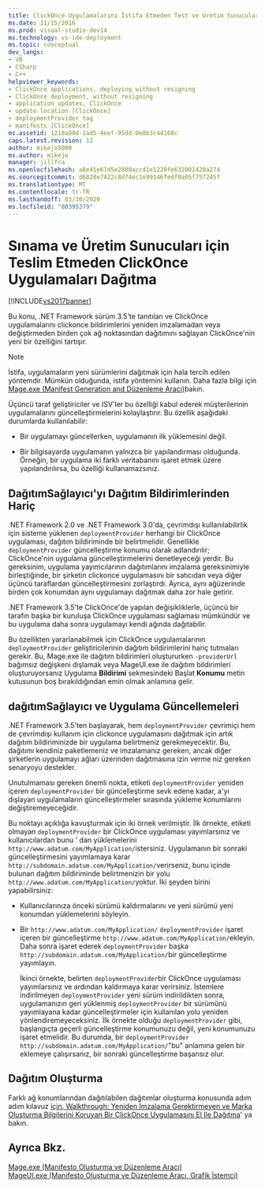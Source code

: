 ```yaml
---
title: ClickOnce Uygulamalarını İstifa Etmeden Test ve Üretim Sunucuları Için Dağıtma | Microsoft Dokümanlar
ms.date: 11/15/2016
ms.prod: visual-studio-dev14
ms.technology: vs-ide-deployment
ms.topic: conceptual
dev_langs:
- VB
- CSharp
- C++
helpviewer_keywords:
- ClickOnce applications, deploying without resigning
- ClickOnce deployment, without resigning
- application updates, ClickOnce
- update location [ClickOnce]
- deploymentProvider tag
- manifests [ClickOnce]
ms.assetid: 1218a98d-1ad5-4eef-95dd-0e0b3c44168c
caps.latest.revision: 12
author: mikejo5000
ms.author: mikejo
manager: jillfra
ms.openlocfilehash: a8e41e67d5e2800acc41e1220fe632001420a274
ms.sourcegitcommit: d6828e7422c8d74ec1e99146fedf0a05f757245f
ms.translationtype: MT
ms.contentlocale: tr-TR
ms.lasthandoff: 03/30/2020
ms.locfileid: "80395379"
---
```

# <a name="deploying-clickonce-applications-for-testing-and-production-servers-without-resigning"></a>Sınama ve Üretim Sunucuları için Teslim Etmeden ClickOnce Uygulamaları Dağıtma
[!INCLUDE[vs2017banner](../includes/vs2017banner.md)]

Bu konu, .NET Framework sürüm 3.5'te tanıtılan ve ClickOnce uygulamalarını clickonce bildirimlerini yeniden imzalamadan veya değiştirmeden birden çok ağ noktasından dağıtımını sağlayan ClickOnce'nin yeni bir özelliğini tartışır.  
  
> [!NOTE]
> İstifa, uygulamaların yeni sürümlerini dağıtmak için hala tercih edilen yöntemdir. Mümkün olduğunda, istifa yöntemini kullanın. Daha fazla bilgi için [Mage.exe (Manifest Generation and Düzenleme Aracı)](https://msdn.microsoft.com/library/77dfe576-2962-407e-af13-82255df725a1)bakın.  
  
 Üçüncü taraf geliştiriciler ve ISV'ler bu özelliği kabul ederek müşterilerinin uygulamalarını güncelleştirmelerini kolaylaştırır. Bu özellik aşağıdaki durumlarda kullanılabilir:  
  
- Bir uygulamayı güncellerken, uygulamanın ilk yüklemesini değil.  
  
- Bir bilgisayarda uygulamanın yalnızca bir yapılandırması olduğunda. Örneğin, bir uygulama iki farklı veritabanını işaret etmek üzere yapılandırılırsa, bu özelliği kullanamazsınız.  
  
## <a name="excluding-deploymentprovider-from-deployment-manifests"></a>DağıtımSağlayıcı'yı Dağıtım Bildirimlerinden Hariç  
 .NET Framework 2.0 ve .NET Framework 3.0'da, çevrimdışı kullanılabilirlik için sisteme yüklenen `deploymentProvider` herhangi bir ClickOnce uygulaması, dağıtım bildiriminde bir belirtmelidir. Genellikle `deploymentProvider` güncelleştirme konumu olarak adlandırılır; ClickOnce'nin uygulama güncelleştirmelerini denetleyeceği yerdir. Bu gereksinim, uygulama yayımcılarının dağıtımlarını imzalama gereksinimiyle birleştiğinde, bir şirketin clickonce uygulamasını bir satıcıdan veya diğer üçüncü taraflardan güncelleştirmesini zorlaştırdı. Ayrıca, aynı ağüzerinde birden çok konumdan aynı uygulamayı dağıtmak daha zor hale getirir.  
  
 .NET Framework 3.5'te ClickOnce'de yapılan değişikliklerle, üçüncü bir tarafın başka bir kuruluşa ClickOnce uygulaması sağlaması mümkündür ve bu uygulama daha sonra uygulamayı kendi ağında dağıtabilir.  
  
 Bu özellikten yararlanabilmek için ClickOnce uygulamalarının `deploymentProvider` geliştiricilerinin dağıtım bildirimlerini hariç tutmaları gerekir. Bu, Mage.exe ile dağıtım bildirimleri oluştururken `-providerUrl` bağımsız değişkeni dışlamak veya MageUI.exe ile dağıtım bildirimleri oluşturuyorsanız Uygulama **Bildirimi** sekmesindeki Başlat **Konumu** metin kutusunun boş bırakıldığından emin olmak anlamına gelir.  
  
## <a name="deploymentprovider-and-application-updates"></a>dağıtımSağlayıcı ve Uygulama Güncellemeleri  
 .NET Framework 3.5'ten başlayarak, hem `deploymentProvider` çevrimiçi hem de çevrimdışı kullanım için clickonce uygulamasını dağıtmak için artık dağıtım bildiriminizde bir uygulama belirtmeniz gerekmeyecektir. Bu, dağıtımı kendiniz paketlemeniz ve imzalamanız gereken, ancak diğer şirketlerin uygulamayı ağları üzerinden dağıtmasına izin verme niz gereken senaryoyu destekler.  
  
 Unutulmaması gereken önemli nokta, etiketi `deploymentProvider` yeniden içeren `deploymentProvider` bir güncelleştirme sevk edene kadar, a'yı dışlayan uygulamaların güncelleştirmeler sırasında yükleme konumlarını değiştiremeyeceğidir.  
  
 Bu noktayı açıklığa kavuşturmak için iki örnek verilmiştir. İlk örnekte, etiketi olmayan `deploymentProvider` bir ClickOnce uygulaması yayımlarsınız ve kullanıcılardan bunu ' dan yüklemelerini `http://www.adatum.com/MyApplication/`istersiniz. Uygulamanın bir sonraki güncelleştirmesini yayımlamaya karar `http://subdomain.adatum.com/MyApplication/`verirseniz, bunu içinde bulunan dağıtım bildiriminde belirtmenizin bir yolu `http://www.adatum.com/MyApplication/`yoktur. İki şeyden birini yapabilirsiniz:  
  
- Kullanıcılarınıza önceki sürümü kaldırmalarını ve yeni sürümü yeni konumdan yüklemelerini söyleyin.  
  
- Bir `http://www.adatum.com/MyApplication/` `deploymentProvider` işaret içeren bir güncelleştirme `http://www.adatum.com/MyApplication/`ekleyin. Daha sonra işaret ederek `deploymentProvider` başka `http://subdomain.adatum.com/MyApplication/`bir güncelleştirme yayımlayın.  
  
  İkinci örnekte, belirten `deploymentProvider`bir ClickOnce uygulaması yayımlarsınız ve ardından kaldırmaya karar verirsiniz. İstemlere indirilmeyen `deploymentProvider` yeni sürüm indirildikten sonra, uygulamanızın geri yüklenmiş `deploymentProvider` bir sürümünü yayımlayana kadar güncelleştirmeler için kullanılan yolu yeniden yönlendiremeyeceksiniz. İlk örnekte olduğu `deploymentProvider` gibi, başlangıçta geçerli güncelleştirme konumunuzu değil, yeni konumunuzu işaret etmelidir. Bu durumda, bir `deploymentProvider` `http://subdomain.adatum.com/MyApplication/`"bu" anlamına gelen bir eklemeye çalışırsanız, bir sonraki güncelleştirme başarısız olur.  
  
## <a name="creating-a-deployment"></a>Dağıtım Oluşturma  
 Farklı ağ konumlarından dağıtılabilen dağıtımlar oluşturma konusunda adım adım kılavuz [için, Walkthrough: Yeniden İmzalama Gerektirmeyen ve Marka Oluşturma Bilgilerini Koruyan Bir ClickOnce Uygulamasını El Ile Dağıtma](/visualstudio/deployment/walkthrough-manually-deploying-a-clickonce-app-no-re-signing-required?view=vs-2015)' ya bakın.  
  
## <a name="see-also"></a>Ayrıca Bkz.  
 [Mage.exe (Manifesto Oluşturma ve Düzenleme Aracı)](https://msdn.microsoft.com/library/77dfe576-2962-407e-af13-82255df725a1)   
 [MageUI.exe (Manifesto Oluşturma ve Düzenleme Aracı, Grafik İstemci)](https://msdn.microsoft.com/library/f9e130a6-8117-49c4-839c-c988f641dc14)

